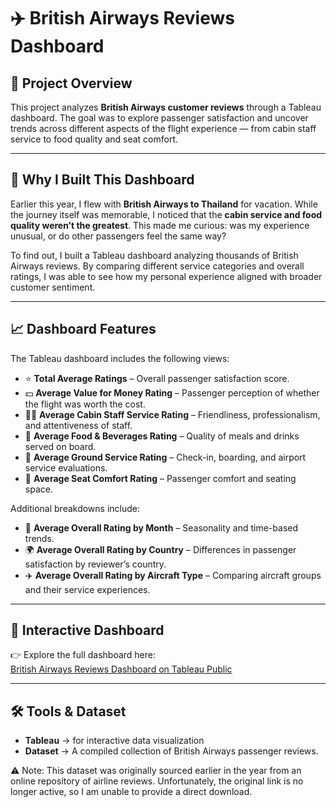 # ✈️ British Airways Reviews Dashboard

## 📌 Project Overview

This project analyzes **British Airways customer reviews** through a Tableau dashboard. The goal was to explore passenger satisfaction and uncover trends across different aspects of the flight experience — from cabin staff service to food quality and seat comfort.

---

## 🎯 Why I Built This Dashboard

Earlier this year, I flew with **British Airways to Thailand** for vacation. While the journey itself was memorable, I noticed that the **cabin service and food quality weren’t the greatest**. This made me curious: was my experience unusual, or do other passengers feel the same way?  

To find out, I built a Tableau dashboard analyzing thousands of British Airways reviews. By comparing different service categories and overall ratings, I was able to see how my personal experience aligned with broader customer sentiment.  

---

## 📈 Dashboard Features

The Tableau dashboard includes the following views:

- ⭐ **Total Average Ratings** – Overall passenger satisfaction score.  
- 💵 **Average Value for Money Rating** – Passenger perception of whether the flight was worth the cost.  
- 👩‍✈️ **Average Cabin Staff Service Rating** – Friendliness, professionalism, and attentiveness of staff.  
- 🍴 **Average Food & Beverages Rating** – Quality of meals and drinks served on board.  
- 🛬 **Average Ground Service Rating** – Check-in, boarding, and airport service evaluations.  
- 💺 **Average Seat Comfort Rating** – Passenger comfort and seating space.  

Additional breakdowns include:  
- 📅 **Average Overall Rating by Month** – Seasonality and time-based trends.  
- 🌍 **Average Overall Rating by Country** – Differences in passenger satisfaction by reviewer’s country.  
- ✈️ **Average Overall Rating by Aircraft Type** – Comparing aircraft groups and their service experiences.  

---

## 🔗 Interactive Dashboard

👉 Explore the full dashboard here:  
[British Airways Reviews Dashboard on Tableau Public](https://public.tableau.com/app/profile/isuru.abeysuriya/viz/ba_analysis/Dashboard1?publish=yes)

---

## 🛠️ Tools & Dataset

- **Tableau** → for interactive data visualization  
- **Dataset** → A compiled collection of British Airways passenger reviews.  

⚠️ Note: This dataset was originally sourced earlier in the year from an online repository of airline reviews. Unfortunately, the original link is no longer active, so I am unable to provide a direct download.
